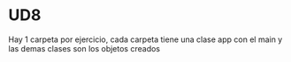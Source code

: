 # UD8
Hay 1 carpeta por ejercicio, cada carpeta tiene una clase app con el main y las demas clases son los objetos creados